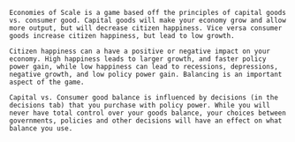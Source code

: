 	Economies of Scale is a game based off the principles of capital goods vs. consumer good. Capital goods will make your economy grow and allow more output, but will decrease citizen happiness. Vice versa consumer goods increase citizen happiness, but lead to low growth. 

	Citizen happiness can a have a positive or negative impact on your economy. High happiness leads to larger growth, and faster policy power gain, while low happiness can lead to recessions, depressions, negative growth, and low policy power gain. Balancing is an important aspect of the game.

	Capital vs. Consumer good balance is influenced by decisions (in the decisions tab) that you purchase with policy power. While you will never have total control over your goods balance, your choices between governments, policies and other decisions will have an effect on what balance you use.
